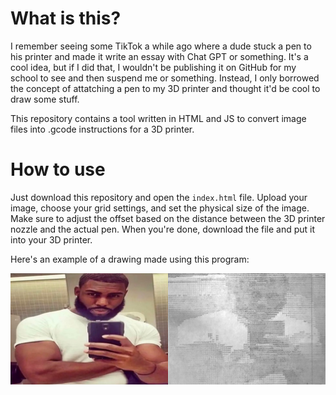 # What is this?

I remember seeing some TikTok a while ago where a dude stuck a pen to his printer and made it write an essay with Chat GPT or something. It's a cool idea, but if I did that, I wouldn't be publishing it on GitHub for my school to see and then suspend me or something. Instead, I only borrowed the concept of attatching a pen to my 3D printer and thought it'd be cool to draw some stuff.

This repository contains a tool written in HTML and JS to convert image files into .gcode instructions for a 3D printer.

# How to use

Just download this repository and open the `index.html` file. Upload your image, choose your grid settings, and set the physical size of the image. Make sure to adjust the offset based on the distance between the 3D printer nozzle and the actual pen. When you're done, download the file and put it into your 3D printer.

Here's an example of a drawing made using this program:

![A side-by-side comparison of the original image and the version drawn by the 3D printer.](example.png)
